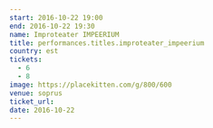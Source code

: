 ```yaml
---
start: 2016-10-22 19:00
end: 2016-10-22 19:30
name: Improteater IMPEERIUM
title: performances.titles.improteater_impeerium
country: est
tickets:
  - 6
  - 8
image: https://placekitten.com/g/800/600
venue: soprus
ticket_url: 
date: 2016-10-22
---
```

